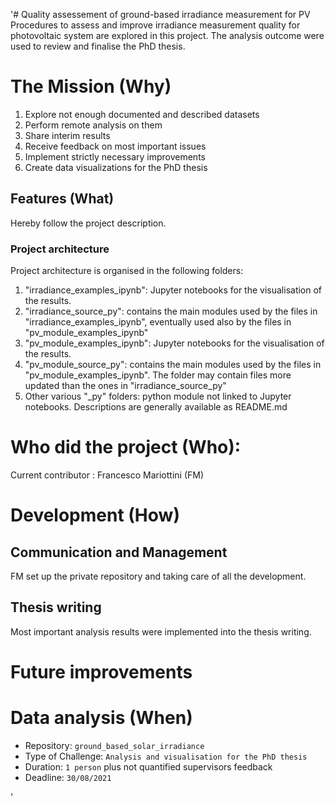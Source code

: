 '# Quality assessement of ground-based irradiance measurement for PV
Procedures to assess and improve irradiance measurement quality for photovoltaic system are explored in this project.
The analysis outcome were used to review and finalise the PhD thesis.

# The Mission (Why)
1. Explore not enough documented and described datasets
1. Perform remote analysis on them
1. Share interim results 
1. Receive feedback on most important issues
1. Implement strictly necessary improvements
1. Create data visualizations for the PhD thesis

## Features (What)
Hereby follow the project description.

### Project architecture
Project architecture is organised in the following folders:
1. "irradiance_examples_ipynb": Jupyter notebooks for the visualisation of the results.
1. "irradiance_source_py": contains the main modules used by the files in "irradiance_examples_ipynb", eventually used also by the files in "pv_module_examples_ipynb"
1. "pv_module_examples_ipynb": Jupyter notebooks for the visualisation of the results.
1. "pv_module_source_py": contains the main modules used by the files in "pv_module_examples_ipynb". The folder may contain files more updated than the ones in "irradiance_source_py"
1. Other various "_py" folders: python module not linked to Jupyter notebooks. Descriptions are generally available as README.md


# Who did the project (Who):
Current contributor : Francesco Mariottini (FM)

# Development (How)

## Communication and Management
FM set up the private repository and taking care of all the development.

## Thesis writing
Most important analysis results were implemented into the thesis writing.

# Future improvements 

 
# Data analysis (When)
- Repository: `ground_based_solar_irradiance`
- Type of Challenge: `Analysis and visualisation for the PhD thesis`
- Duration: ``1 person`` plus not quantified supervisors feedback
- Deadline: `30/08/2021`



'